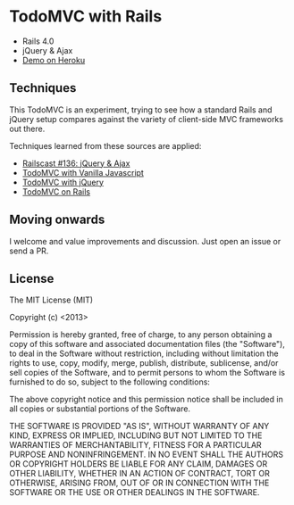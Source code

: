 # TodoMVC with Rails

  * Rails 4.0
  * jQuery & Ajax
  * [Demo on Heroku](http://todomvc-with-rails.herokuapp.com)

## Techniques

  This TodoMVC is an experiment, trying to see how a standard Rails
  and jQuery setup compares against the variety of client-side
  MVC frameworks out there.

  Techniques learned from these sources are applied:

  * [Railscast #136: jQuery & Ajax](http://railscasts.com/episodes/136-jquery-ajax-revised)
  * [TodoMVC with Vanilla Javascript](http://todomvc.com/vanilla-examples/vanillajs/)
  * [TodoMVC with jQuery](http://todomvc.com/architecture-examples/jquery/)
  * [TodoMVC on Rails](https://github.com/smidwap/todomvc_on_rails)

## Moving onwards

  I welcome and value improvements and discussion. Just open an issue or send a PR.

## License

The MIT License (MIT)

Copyright (c) <2013> <Thomas Klemm>

Permission is hereby granted, free of charge, to any person obtaining a copy
of this software and associated documentation files (the "Software"), to deal
in the Software without restriction, including without limitation the rights
to use, copy, modify, merge, publish, distribute, sublicense, and/or sell
copies of the Software, and to permit persons to whom the Software is
furnished to do so, subject to the following conditions:

The above copyright notice and this permission notice shall be included in
all copies or substantial portions of the Software.

THE SOFTWARE IS PROVIDED "AS IS", WITHOUT WARRANTY OF ANY KIND, EXPRESS OR
IMPLIED, INCLUDING BUT NOT LIMITED TO THE WARRANTIES OF MERCHANTABILITY,
FITNESS FOR A PARTICULAR PURPOSE AND NONINFRINGEMENT. IN NO EVENT SHALL THE
AUTHORS OR COPYRIGHT HOLDERS BE LIABLE FOR ANY CLAIM, DAMAGES OR OTHER
LIABILITY, WHETHER IN AN ACTION OF CONTRACT, TORT OR OTHERWISE, ARISING FROM,
OUT OF OR IN CONNECTION WITH THE SOFTWARE OR THE USE OR OTHER DEALINGS IN
THE SOFTWARE.
